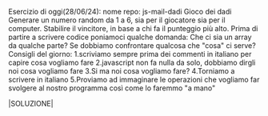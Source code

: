 Esercizio di oggi(28/06/24):
nome repo: js-mail-dadi
Gioco dei dadi
Generare un numero random da 1 a 6, sia per il giocatore sia per il computer.
Stabilire il vincitore, in base a chi fa il punteggio più alto.
Prima di partire a scrivere codice poniamoci qualche domanda:
Che ci sia un array da qualche parte?
Se dobbiamo confrontare qualcosa che "cosa" ci serve?
Consigli del giorno:
1.scriviamo sempre prima dei commenti in italiano per capire cosa vogliamo fare
2.javascript non fa nulla da solo, dobbiamo dirgli noi cosa vogliamo fare
3.Si ma noi cosa vogliamo fare?
4.Torniamo a scrivere in italiano
5.Proviamo ad immaginare le operazioni che vogliamo far svolgere al nostro programma così come lo faremmo "a mano"


|SOLUZIONE|